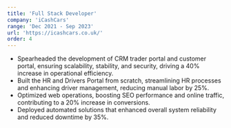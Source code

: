 ```yaml
---
title: 'Full Stack Developer'
company: 'iCashCars'
range: 'Dec 2021 - Sep 2023'
url: 'https://icashcars.co.uk/'
order: 4
---
```


- Spearheaded the development of CRM trader portal and customer portal, ensuring scalability, stability, and security, driving a 40% increase in operational efficiency.
- Built the HR and Drivers Portal from scratch, streamlining HR processes and enhancing driver management, reducing manual labor by 25%.
- Optimized web operations, boosting SEO performance and online traffic, contributing to a 20% increase in conversions.
- Deployed automated solutions that enhanced overall system reliability and reduced downtime by 35%.
